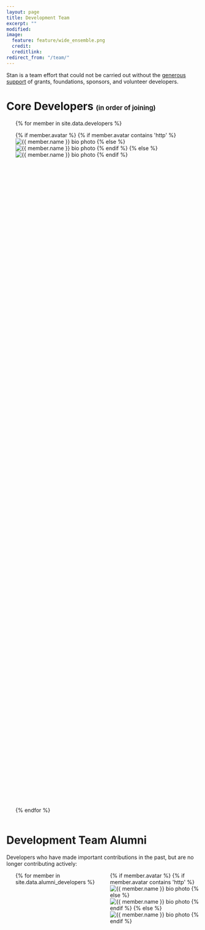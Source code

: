 ```yaml
---
layout: page
title: Development Team
excerpt: ""
modified:
image:
  feature: feature/wide_ensemble.png
  credit:
  creditlink:
redirect_from: "/team/"
---
```


Stan is a team effort that could not be carried out without the
[generous support](/support/) of grants, foundations, sponsors, and
volunteer developers.


<h1>Core Developers <span style="font-size:0.6em" class="note">(in order of joining)</span></h1>


<ul style="columns:1">
{% for member in site.data.developers %}

  <div style="clear:both">
    <div style="float: left">
      {% if member.avatar %}
        {% if member.avatar contains 'http' %}
          <img src="{{ member.avatar }}"
               class="dev-bio-photo"
               alt="{{ member.name }} bio photo"></img>
        {% else %}
          <img src="{{ site.url }}/images/bio/{{ member.avatar }}"
               class="dev-bio-photo"
               alt="{{ member.name }} bio photo">
        {% endif %}
      {% else %}
        <img src="{{ site.url }}/images/bio/bio-photo.jpg"
             class="dev-bio-photo"
             alt="{{ member.name }} bio photo">
      {% endif %}
    </div>

    <div>
      {{ member.name }}<br>
      {{ member.affiliation }}
        <div>
          {% if member.web %}
            <a href="{{member.web}}" target="_blank">
            <i class="fa fa-home"></i></a>
          {% endif %}

          {% if member.email %}
            <a href="mailto:{{member.email}}" target="_blank">
            <i class="fa fa-envelope-square"></i></a>
          {% endif %}

          {% if member.linkedin %}
            <a href="{{member.linkedin}}" target="_blank">
            <i class="fa fa-linkedin-square"></i></a>
          {% endif %}

          {% if member.twitter %}
            <a href="https://twitter.com/{{member.twitter}}" target="_blank">
            <i class="fa fa-twitter-square"></i></a>
          {% endif %}
          {% if member.github %}
            <a href="https://github.com/{{member.github}}" target="_blank">
            <i class="fa fa-github-square"></i></a>
          {% endif %}
        </div>
    </div>

  </div>

{% endfor %}
</ul>

# Development Team Alumni

Developers who have made important contributions in the past, but are no longer contributing actively:

<ul style="columns:2" style="clear:both">
{% for member in site.data.alumni_developers %}
  <div style="clear:both">
    <div style="float: left">
      {% if member.avatar %}
        {% if member.avatar contains 'http' %}
          <img src="{{ member.avatar }}"
               class="dev-bio-photo"
               alt="{{ member.name }} bio photo"></img>
        {% else %}
          <img src="{{ site.url }}/images/bio/{{ member.avatar }}"
               class="dev-bio-photo"
               alt="{{ member.name }} bio photo">
        {% endif %}
      {% else %}
        <img src="{{ site.url }}/images/bio/bio-photo.jpg"
             class="dev-bio-photo"
             alt="{{ member.name }} bio photo">
      {% endif %}
    </div>

    <div>
        {{ member.name }}<br>
        <i>while at:</i>&nbsp; {{ member.affiliation }}
        <div>
          {% if member.web %}
            <a href="{{member.web}}" target="_blank">
            <i class="fa fa-home"></i></a>
          {% endif %}

          {% if member.email %}
            <a href="mailto:{{member.email}}" target="_blank">
            <i class="fa fa-envelope-square"></i></a>
          {% endif %}

          {% if member.linkedin %}
            <a href="{{member.linkedin}}" target="_blank">
            <i class="fa fa-linkedin-square"></i></a>
          {% endif %}

          {% if member.twitter %}
            <a href="https://twitter.com/{{member.twitter}}" target="_blank">
            <i class="fa fa-twitter-square"></i></a>
          {% endif %}
          {% if member.github %}
            <a href="https://github.com/{{member.github}}" target="_blank">
            <i class="fa fa-github-square"></i></a>
          {% endif %}
        </div>
    </div>

  </div>
{% endfor %}

</ul>

# Join the Team

For more info on how join the the development team, read about
[how to contribute to Stan](/development/).

<style>
body { line-height: normal; }
</style>
